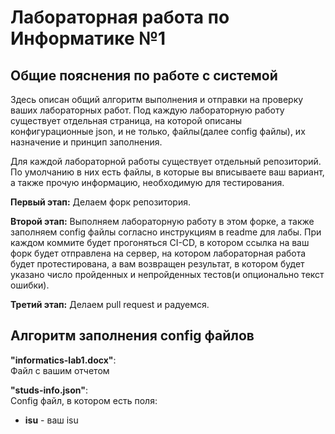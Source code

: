 # Лабораторная работа по Информатике №1

## Общие пояснения по работе с системой

Здесь описан общий алгоритм выполнения и отправки на проверку ваших лабораторных работ. Под каждую лабораторную работу существует отдельная страница, на которой описаны конфигурационные json, и не только, файлы(далее config файлы), их назначение и принцип заполнения.

Для каждой лабораторной работы существует отдельный репозиторий. По умолчанию в них есть файлы, в которые вы вписываете ваш вариант, а также прочую информацию, необходимую для тестирования.

**Первый этап:** 
Делаем форк репозитория.

**Второй этап:** 
Выполняем лабораторную работу в этом форке, а также заполняем config файлы согласно инструкциям в readme для лабы. При каждом коммите будет прогоняться CI-CD, в котором ссылка на ваш форк будет отправлена на сервер, на котором лабораторная работа будет протестирована, а вам возвращен результат, в котором будет указано число пройденных и непройденных тестов(и опционально текст ошибки).

**Третий этап:** 
Делаем pull request и радуемся.

## Алгоритм заполнения config файлов

**"informatics-lab1.docx"**:\
Файл с вашим отчетом

**"studs-info.json"**:\
Config файл, в котором есть поля:
* **isu** - ваш isu